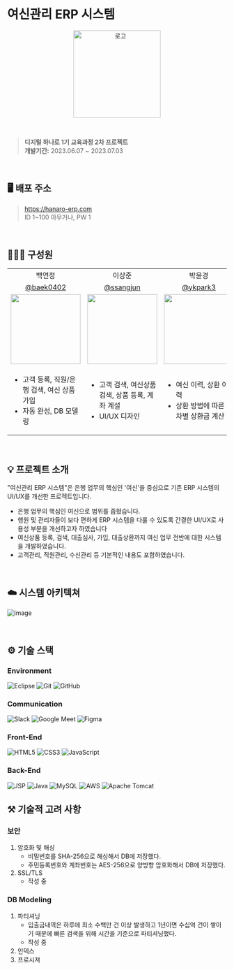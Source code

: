 # 여신관리 ERP 시스템

<p align="center"><img src="https://github.com/hanaro-ERP/hanaro-ERP-JSP/assets/63557248/4d6099ba-5161-4e86-acb4-f30d2c4fd6d8" alt="로고" width="200px"></p>

<br>

> **디지털 하나로 1기 교육과정 2차 프로젝트**<br>
> **개발기간:** 2023.06.07 ~ 2023.07.03</p>

<br>

## 🖥️ 배포 주소
> https://hanaro-erp.com
> <br>
> ID 1~100 아무거나, PW 1

<br>

## 🙋🏻‍♀️ 구성원
<table>
    <tr>
        <td align="center">백연정</td>
        <td align="center">이상준</td>
        <td align="center">박윤경</td>
        <td align="center">김민재</td>
    </tr>
  <tr>
        <td align="center"><a href="https://github.com/baek0402">@baek0402</a></td>
        <td align="center"><a href="https://github.com/ssangjun">@ssangjun</a></td>
        <td align="center"><a href="https://github.com/ykpark3">@ykpark3</a></td>
        <td align="center"><a href="https://github.com/lake041">@lake041</a></td>
    </tr>
    <tr>
        <td align="center"><span> <img width="160px" src="https://github.com/hanaro-ERP/hanaro-ERP-JSP/assets/63557248/233429d8-205c-465b-a691-22fc8f10466e" ></span></td>
        <td align="center"><span> <img width="160px" src="https://github.com/hanaro-ERP/hanaro-ERP-JSP/assets/63557248/00e55239-b526-4180-98b8-b223b3e561d1" ></span></td>
        <td align="center"><span> <img width="160px" src="https://github.com/hanaro-ERP/hanaro-ERP-JSP/assets/63557248/f83b66a0-54e0-4fb0-a8f4-3896ecfaee5a" ></span></td>
        <td align="center"><span> <img width="160px" src="https://github.com/hanaro-ERP/hanaro-ERP-JSP/assets/63557248/e3a3621a-23cd-47be-8c50-60fd726ba38a" ></span></td>
    </tr>
    <tr>
        <td>
            <ul>
                <li>고객 등록, 직원/은행 검색, 여신 상품 가입</li>
                <li>자동 완성, DB 모델링</li>
            </ul>
        </td>
      <td>
            <ul>
                <li>고객 검색, 여신상품 검색, 상품 등록, 계좌 계설</li>
                <li>UI/UX 디자인</li>
            </ul>
      </td>
      <td>
          <ul>
              <li>여신 이력, 상환 이력</li>
              <li>상환 방법에 따른 회차별 상환금 계산</li>
          </ul>
      </td>
      <td>
          <ul>
              <li>로그인/메인, 계좌 목록, 입출금 내역</li>
              <li>보안, 내부신용평점, DB</li>
          </ul>
    </tr>
  
</table>

<br>

## 💡 프로젝트 소개
"여신관리 ERP 시스템"은 은행 업무의 핵심인 '여신'을 중심으로 기존 ERP 시스템의 UI/UX를 개선한 프로젝트입니다. <br>

- 은행 업무의 핵심인 여신으로 범위를 좁혔습니다.
- 행원 및 관리자들이 보다 편하게 ERP 시스템을 다룰 수 있도록 간결한 UI/UX로 사용성 부분을 개선하고자 하였습니다
- 여신상품 등록, 검색, 대출심사, 가입, 대출상환까지 여신 업무 전반에 대한 시스템을 개발하였습니다.
- 고객관리, 직원관리, 수신관리 등 기본적인 내용도 포함하였습니다.

<br>

## ☁️ 시스템 아키텍쳐
![image](https://github.com/hanaro-ERP/hanaro-ERP-JSP/assets/63557248/5ea4da64-ec7f-4c66-9309-cdd669ba3ca4)

<br>

## ⚙️ 기술 스택
### Environment
![Eclipse](https://img.shields.io/badge/Eclipse-2C2255.svg?style=for-the-badge&logo=Eclipse&logoColor=white)
![Git](https://img.shields.io/badge/git-F05032.svg?style=for-the-badge&logo=git&logoColor=white)
![GitHub](https://img.shields.io/badge/github-181717.svg?style=for-the-badge&logo=github&logoColor=white)
### Communication
![Slack](https://img.shields.io/badge/Slack-4A154B?style=for-the-badge&logo=slack&logoColor=white)
![Google Meet](https://img.shields.io/badge/Google%20Meet-00897B?style=for-the-badge&logo=google-meet&logoColor=white)
![Figma](https://img.shields.io/badge/Figma-F24E1E?style=for-the-badge&logo=figma&logoColor=white)
### Front-End
![HTML5](https://img.shields.io/badge/html5-%23E34F26.svg?style=for-the-badge&logo=html5&logoColor=white)
![CSS3](https://img.shields.io/badge/css3-%231572B6.svg?style=for-the-badge&logo=css3&logoColor=white)
![JavaScript](https://img.shields.io/badge/javascript-F7DF1E.svg?style=for-the-badge&logo=javascript&logoColor=black)
### Back-End
![JSP](https://img.shields.io/badge/JSP-000000.svg?style=for-the-badge&logo=jsp&logoColor=white)
![Java](https://img.shields.io/badge/java-%23ED8B00.svg?style=for-the-badge&logo=openjdk&logoColor=white)
![MySQL](https://img.shields.io/badge/mysql-4479A1.svg?style=for-the-badge&logo=mysql&logoColor=white)
![AWS](https://img.shields.io/badge/AWS-%23FF9900.svg?style=for-the-badge&logo=amazon-aws&logoColor=white)
![Apache Tomcat](https://img.shields.io/badge/apache%20tomcat-%23F8DC75.svg?style=for-the-badge&logo=apache-tomcat&logoColor=black)

## ⚒️ 기술적 고려 사항
### 보안
1.  암호화 및 해싱
    - 비밀번호를 SHA-256으로 해싱해서 DB에 저장했다.
    - 주민등록번호와 계좌번호는 AES-256으로 양방향 암호화해서 DB에 저장했다.
2.  SSL/TLS
    - 작성 중  
### DB Modeling
1.  파티셔닝
    - 입출금내역은 하루에 최소 수백만 건 이상 발생하고 1년이면 수십억 건이 쌓이기 때문에 빠른 검색을 위해 시간을 기준으로 파티셔닝했다.
    - 작성 중
2.  인덱스
3.  프로시져

